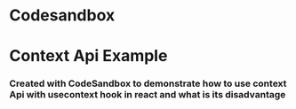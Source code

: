 # Codesandbox
# Context Api Example
### Created with CodeSandbox to demonstrate how to use context Api with usecontext hook in react and what is its disadvantage
